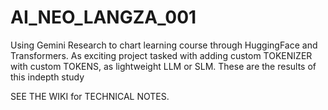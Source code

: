 # AI_NEO_LANGZA_001
Using Gemini Research to chart learning course through HuggingFace and Transformers. As exciting project tasked with adding custom TOKENIZER with custom TOKENS, as lightweight LLM or SLM. These are the results of this indepth study 

SEE THE WIKI for TECHNICAL NOTES.
